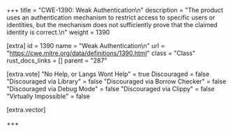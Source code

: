 +++
title = "CWE-1390: Weak Authentication\n"
description = "The product uses an authentication mechanism to restrict access to specific users or identities, but the mechanism does not sufficiently prove that the claimed identity is correct.\n"
weight = 1390

[extra]
id = 1390
name = "Weak Authentication\n"
url = "https://cwe.mitre.org/data/definitions/1390.html"
class = "Class"
rust_docs_links = []
parent = "287"

[extra.vote]
"No Help, or Langs Wont Help" = true
Discouraged = false
"Discouraged via Library" = false
"Discouraged via Borrow Checker" = false
"Discouraged via Debug Mode" = false
"Discouraged via Clippy" = false
"Virtually Impossible" = false

[extra.vector]

+++